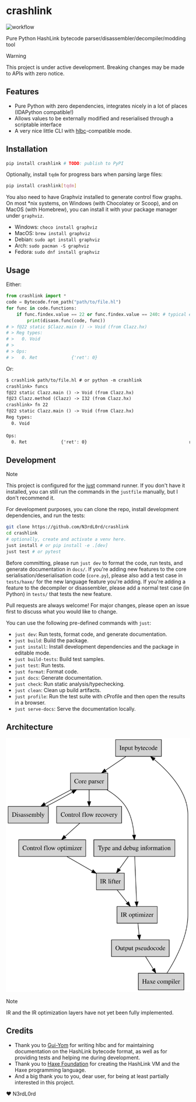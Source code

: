 # crashlink

![workflow](https://github.com/N3rdL0rd/crashlink/actions/workflows/python-package.yml/badge.svg)

Pure Python HashLink bytecode parser/disassembler/decompiler/modding tool

> [!WARNING]
> This project is under active development. Breaking changes may be made to APIs with zero notice.

## Features

- Pure Python with zero dependencies, integrates nicely in a lot of places (IDAPython compatible!)
- Allows values to be externally modified and reserialised through a scriptable interface
- A very nice little CLI with [hlbc](https://github.com/Gui-Yom/hlbc)-compatible mode.

## Installation

```bash
pip install crashlink # TODO: publish to PyPI
```

Optionally, install `tqdm` for progress bars when parsing large files:

```bash
pip install crashlink[tqdm]
```

You also need to have Graphviz installed to generate control flow graphs. On most *nix systems, on Windows (with Chocolatey or Scoop), and on MacOS (with Homebrew), you can install it with your package manager under `graphviz`.

- Windows: `choco install graphviz`
- MacOS: `brew install graphviz`
- Debian: `sudo apt install graphviz`
- Arch: `sudo pacman -S graphviz`
- Fedora: `sudo dnf install graphviz`

## Usage

Either:

```py
from crashlink import *
code = Bytecode.from_path("path/to/file.hl")
for func in code.functions:
    if func.findex.value == 22 or func.findex.value == 240: # typical entry points that the compiler generates
        print(disasm.func(code, func))
# > f@22 static $Clazz.main () -> Void (from Clazz.hx)
# > Reg types:
# >   0. Void
# >
# > Ops:
# >   0. Ret             {'ret': 0}                                       return
```

Or:

```txt
$ crashlink path/to/file.hl # or python -m crashlink
crashlink> funcs
f@22 static Clazz.main () -> Void (from Clazz.hx)
f@23 Clazz.method (Clazz) -> I32 (from Clazz.hx)
crashlink> fn 22
f@22 static Clazz.main () -> Void (from Clazz.hx)
Reg types:
  0. Void

Ops:
  0. Ret             {'ret': 0}                                       return
```

## Development

> [!NOTE]
> This project is configured for the [just](https://just.systems/) command runner. If you don't have it installed, you can still run the commands in the `justfile` manually, but I don't recommend it.

For development purposes, you can clone the repo, install development dependencies, and run the tests:

```bash
git clone https://github.com/N3rdL0rd/crashlink
cd crashlink
# optionally, create and activate a venv here.
just install # or pip install -e .[dev]
just test # or pytest
```

Before committing, please run `just dev` to format the code, run tests, and generate documentation in `docs/`. If you're adding new features to the core serialisation/deserialisation code (`core.py`), please also add a test case in `tests/haxe/` for the new language feature you're adding. If you're adding a feature to the decompiler or disassembler, please add a normal test case (in Python) in `tests/` that tests the new feature.

Pull requests are always welcome! For major changes, please open an issue first to discuss what you would like to change.

You can use the following pre-defined commands with `just`:

- `just dev`: Run tests, format code, and generate documentation.
- `just build`: Build the package.
- `just install`: Install development dependencies and the package in editable mode.
- `just build-tests`: Build test samples.
- `just test`: Run tests.
- `just format`: Format code.
- `just docs`: Generate documentation.
- `just check`: Run static analysis/typechecking.
- `just clean`: Clean up build artifacts.
- `just profile`: Run the test suite with cProfile and then open the results in a browser.
- `just serve-docs`: Serve the documentation locally.

## Architecture

![Architecture](docs/static/flow.svg)

> [!NOTE]
> IR and the IR optimization layers have not yet been fully implemented.

## Credits

- Thank you to [Gui-Yom](https://github.com/Gui-Yom) for writing hlbc and for maintaining documentation on the HashLink bytecode format, as well as for providing tests and helping me during development.
- Thank you to [Haxe Foundation](https://haxe.org/) for creating the HashLink VM and the Haxe programming language.
- And a big thank you to you, dear user, for being at least partially interested in this project.

:heart: N3rdL0rd
